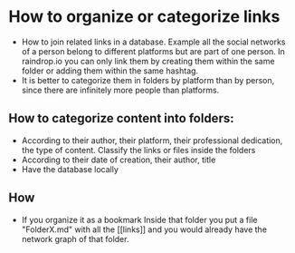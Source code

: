 # How to organize or categorize links

- How to join related links in a database. Example all the social networks of a person belong to different platforms but are part of one person. In raindrop.io you can only link them by creating them within the same folder or adding them within the same hashtag.
- It is better to categorize them in folders by platform than by person, since there are infinitely more people than platforms.

## How to categorize content into folders:
- According to their author, their platform, their professional dedication, the type of content.
Classify the links or files inside the folders
- According to their date of creation, their author, title
- Have the database locally

## How
- If you organize it as a bookmark
Inside that folder you put a file "FolderX.md" with all the [[links]] and you would already have the network graph of that folder.
